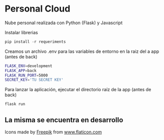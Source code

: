 # Personal Cloud

Nube personal realizada con Python (Flask) y Javascript

Instalar librerias

```python
pip install -r requeriments
```

Creamos un archivo .env para las variables de entorno en la raiz del a app (antes de back)

```bash
FLASK_ENV=development
FLASK_APP=back
FLASK_RUN_PORT=5000
SECRET_KEY='TU SECRET KEY'
```

Para lanzar la aplicación, ejecutar el directorio raíz de la app (antes de back)

```python
flask run
```



## La misma se encuentra en desarrollo 
Icons made by <a href="https://www.flaticon.com/authors/freepik" title="Freepik">Freepik</a> from <a href="https://www.flaticon.com/" title="Flaticon"> www.flaticon.com</a>

